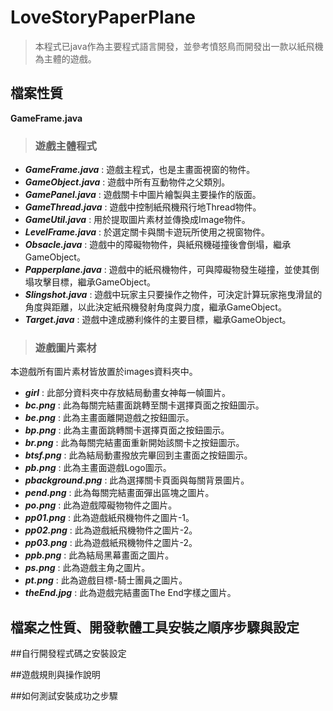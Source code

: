 # LoveStoryPaperPlane
>本程式已java作為主要程式語言開發，並參考憤怒鳥而開發出一款以紙飛機為主體的遊戲。

## 檔案性質
**GameFrame.java**
> ### 遊戲主體程式 

- ***GameFrame.java*** : 遊戲主程式，也是主畫面視窗的物件。
- ***GameObject.java*** : 遊戲中所有互動物件之父類別。
- ***GamePanel.java*** : 遊戲關卡中圖片繪製與主要操作的版面。
- ***GameThread.java*** : 遊戲中控制紙飛機飛行地Thread物件。
- ***GameUtil.java*** : 用於提取圖片素材並傳換成Image物件。
- ***LevelFrame.java*** : 於選定關卡與關卡遊玩所使用之視窗物件。
- ***Obsacle.java*** : 遊戲中的障礙物物件，與紙飛機碰撞後會倒塌，繼承GameObject。
- ***Papperplane.java*** : 遊戲中的紙飛機物件，可與障礙物發生碰撞，並使其倒塌攻擊目標，繼承GameObject。
- ***Slingshot.java*** : 遊戲中玩家主只要操作之物件，可決定計算玩家拖曳滑鼠的角度與距離，以此決定紙飛機發射角度與力度，繼承GameObject。
- ***Target.java*** : 遊戲中達成勝利條件的主要目標，繼承GameObject。

> ### 遊戲圖片素材
本遊戲所有圖片素材皆放置於images資料夾中。
- ***girl*** : 此部分資料夾中存放結局動畫女神每一幀圖片。
- ***bc.png*** : 此為每關完結畫面跳轉至關卡選擇頁面之按鈕圖示。
- ***be.png*** : 此為主畫面離開遊戲之按鈕圖示。
- ***bp.png*** : 此為主畫面跳轉關卡選擇頁面之按鈕圖示。
- ***br.png*** : 此為每關完結畫面重新開始該關卡之按鈕圖示。
- ***btsf.png*** : 此為結局動畫撥放完畢回到主畫面之按鈕圖示。
- ***pb.png*** : 此為主畫面遊戲Logo圖示。
- ***pbackground.png*** : 此為選擇關卡頁面與每關背景圖片。
- ***pend.png*** : 此為每關完結畫面彈出區塊之圖片。
- ***po.png*** : 此為遊戲障礙物物件之圖片。
- ***pp01.png*** : 此為遊戲紙飛機物件之圖片-1。
- ***pp02.png*** : 此為遊戲紙飛機物件之圖片-2。
- ***pp03.png*** : 此為遊戲紙飛機物件之圖片-2。
- ***ppb.png*** : 此為結局黑幕畫面之圖片。
- ***ps.png*** : 此為遊戲主角之圖片。
- ***pt.png*** : 此為遊戲目標-騎士團員之圖片。
- ***theEnd.jpg*** : 此為遊戲完結畫面The End字樣之圖片。

## 檔案之性質、開發軟體工具安裝之順序步驟與設定
> 

##自行開發程式碼之安裝設定

##遊戲規則與操作說明

##如何測試安裝成功之步驟
